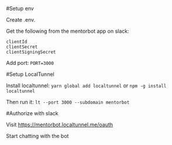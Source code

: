 #Setup env

Create .env. 

Get the following from the mentorbot app on slack:
 
```
clientId
clientSecret
clientSigningSecret
```

Add port:
`PORT=3000`

#Setup LocalTunnel

Install localtunnel: `yarn global add localtunnel` or `npm -g install localtunnel`

Then run it: `lt --port 3000 --subdomain mentorbot`

#Authorize with slack

Visit https://mentorbot.localtunnel.me/oauth

Start chatting with the bot 
